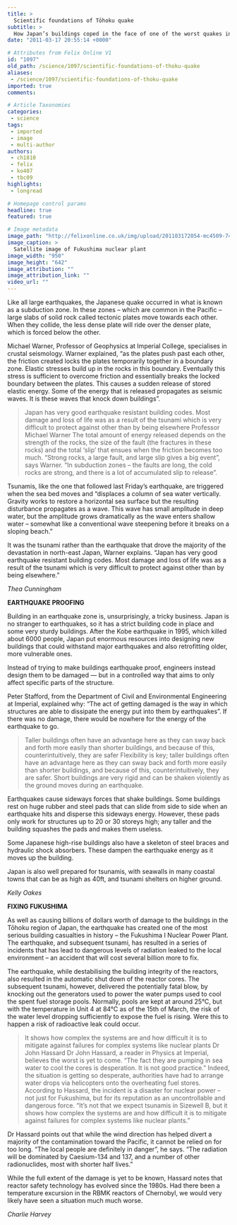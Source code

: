 ```yaml
---
title: >
  Scientific foundations of Tōhoku quake
subtitle: >
  How Japan’s buildings coped in the face of one of the worst quakes in recent history, and the struggle to secure the Fukushima nuclear power plant
date: "2011-03-17 20:55:14 +0000"

# Attributes from Felix Online V1
id: "1097"
old_path: /science/1097/scientific-foundations-of-thoku-quake
aliases:
 - /science/1097/scientific-foundations-of-thoku-quake
imported: true
comments:

# Article Taxonomies
categories:
 - science
tags:
 - imported
 - image
 - multi-author
authors:
 - ch1810
 - felix
 - ko407
 - tbc09
highlights:
 - longread

# Homepage control params
headline: true
featured: true

# Image metadata
image_path: "http://felixonline.co.uk/img/upload/201103172054-mc4509-74296-handout-satellite-image-of-fukushima-daiichi-nuclear-plant-after-earth.jpg"
image_caption: >
  Satellite image of Fukushima nuclear plant
image_width: "950"
image_height: "642"
image_attribution: ""
image_attribution_link: ""
video_url: ""
---
```


Like all large earthquakes, the Japanese quake occurred in what is known as a subduction zone. In these zones – which are common in the Pacific – large slabs of solid rock called tectonic plates move towards each other. When they collide, the less dense plate will ride over the denser plate, which is forced below the other.

Michael Warner, Professor of Geophysics at Imperial College, specialises in crustal seismology. Warner explained, “as the plates push past each other, the friction created locks the plates temporarily together in a boundary zone. Elastic stresses build up in the rocks in this boundary. Eventually this stress is sufficient to overcome friction and essentially breaks the locked boundary between the plates. This causes a sudden release of stored elastic energy. Some of the energy that is released propagates as seismic waves. It is these waves that knock down buildings”.
> Japan has very good earthquake resistant building codes. Most damage and loss of life was as a result of the tsunami which is very difficult to protect against other than by being elsewhere
> Professor Michael Warner
The total amount of energy released depends on the strength of the rocks, the size of the fault (the fractures in these rocks) and the total ‘slip’ that ensues when the friction becomes too much. “Strong rocks, a large fault, and large slip gives a big event”, says Warner. “In subduction zones – the faults are long, the cold rocks are strong, and there is a lot of accumulated slip to release”.

Tsunamis, like the one that followed last Friday’s earthquake, are triggered when the sea bed moves and “displaces a column of sea water vertically. Gravity works to restore a horizontal sea surface but the resulting disturbance propagates as a wave. This wave has small amplitude in deep water, but the amplitude grows dramatically as the wave enters shallow water – somewhat like a conventional wave steepening before it breaks on a sloping beach.”

It was the tsunami rather than the earthquake that drove the majority of the devastation in north-east Japan, Warner explains. “Japan has very good earthquake resistant building codes. Most damage and loss of life was as a result of the tsunami which is very difficult to protect against other than by being elsewhere.”

_Thea Cunningham_

__EARTHQUAKE PROOFING__

Building in an earthquake zone is, unsurprisingly, a tricky business. Japan is no stranger to earthquakes, so it has a strict building code in place and some very sturdy buildings. After the Kobe earthquake in 1995, which killed about 6000 people, Japan put enormous resources into designing new buildings that could withstand major earthquakes and also retrofitting older, more vulnerable ones.

Instead of trying to make buildings earthquake proof, engineers instead design them to be damaged — but in a controlled way that aims to only affect specific parts of the structure.

Peter Stafford, from the Department of Civil and Environmental Engineering at Imperial, explained why: “The act of getting damaged is the way in which structures are able to dissipate the energy put into them by earthquakes”. If there was no damage, there would be nowhere for the energy of the earthquake to go.
> Taller buildings often have an advantage here as they can sway back and forth more easily than shorter buildings, and because of this, counterintuitively, they are safer
Flexibility is key; taller buildings often have an advantage here as they can sway back and forth more easily than shorter buildings, and because of this, counterintuitively, they are safer. Short buildings are very rigid and can be shaken violently as the ground moves during an earthquake.

Earthquakes cause sideways forces that shake buildings. Some buildings rest on huge rubber and steel pads that can slide from side to side when an earthquake hits and disperse this sideways energy. However, these pads only work for structures up to 20 or 30 storeys high; any taller and the building squashes the pads and makes them useless.

Some Japanese high-rise buildings also have a skeleton of steel braces and hydraulic shock absorbers. These dampen the earthquake energy as it moves up the building.

Japan is also well prepared for tsunamis, with seawalls in many coastal towns that can be as high as 40ft, and tsunami shelters on higher ground.

_Kelly Oakes_

__FIXING FUKUSHIMA__

As well as causing billions of dollars worth of damage to the buildings in the Tōhoku region of Japan, the earthquake has created one of the most serious building casualties in history – the Fukushima I Nuclear Power Plant. The earthquake, and subsequent tsunami, has resulted in a series of incidents that has lead to dangerous levels of radiation leaked to the local environment – an accident that will cost several billion more to fix.

The earthquake, while destabilising the building integrity of the reactors, also resulted in the automatic shut down of the reactor cores. The subsequent tsunami, however, delivered the potentially fatal blow, by knocking out the generators used to power the water pumps used to cool the spent fuel storage pools. Normally, pools are kept at around 25°C, but with the temperature in Unit 4 at 84°C as of the 15th of March, the risk of the water level dropping sufficiently to expose the fuel is rising. Were this to happen a risk of radioactive leak could occur.
> It shows how complex the systems are and how difficult it is to mitigate against failures for complex systems like nuclear plants
> Dr John Hassard
Dr John Hassard, a reader in Physics at Imperial, believes the worst is yet to come. “The fact they are pumping in sea water to cool the cores is desperation. It is not good practice.” Indeed, the situation is getting so desperate, authorities have had to arrange water drops via helicopters onto the overheating fuel stores. According to Hassard, the incident is a disaster for nuclear power – not just for Fukushima, but for its reputation as an uncontrollable and dangerous force. “It’s not that we expect tsunamis in Sizewell B, but it shows how complex the systems are and how difficult it is to mitigate against failures for complex systems like nuclear plants.”

Dr Hassard points out that while the wind direction has helped divert a majority of the contamination toward the Pacific, it cannot be relied on for too long. “The local people are definitely in danger”, he says. “The radiation will be dominated by Caesium-134 and 137, and a number of other radionuclides, most with shorter half lives.”

While the full extent of the damage is yet to be known, Hassard notes that reactor safety technology has evolved since the 1980s. Had there been a temperature excursion in the RBMK reactors of Chernobyl, we would very likely have seen a situation much much worse.

_Charlie Harvey_
